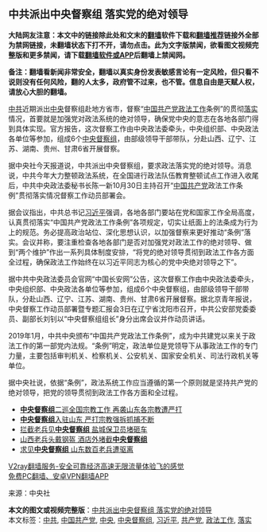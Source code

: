  <h2>中共派出中央督察组 落实党的绝对领导</h2> <p class="notice"><b>大陆网友注意：本文中的链接除此处和文末的<a href="https://github.com/bannedbook/fanqiang" >翻墙</a>软件下载和<a href="https://github.com/killgcd/justmysocks/blob/master/README.md">翻墙推荐</a>链接外全部为禁网链接，未翻墙状态下打不开，请勿点击。此为文字版禁闻，欲看图文视频完整版和更多禁闻，请下载<a href="https://github.com/bannedbook/fanqiang">翻墙软件或APP</a>后翻墙上禁闻网。</p><p>备注：翻墙看新闻非常安全，翻墙以真实身份发表敏感言论有一定风险，但只看不说则没有任何风险，翻的人太多，政府管不过来，也不管。信息自由是天赋人权，请放心大胆的翻墙。</b></p>  <div class="entry"> <p id="conimg"></p> <p><a href="https://www.bannedbook.org/bnews/tag/%e4%b8%ad%e5%85%b1/" class="st_tag internal_tag" rel="tag" title="标签 中共 下的日志">中共</a>近期派出<a href="https://www.bannedbook.org/bnews/tag/%E4%B8%AD%E5%A4%AE/" class="st_tag internal_tag" rel="tag" title="标签 中央 下的日志">中央</a>督察组赴地方省市，督察“<span class='wp_keywordlink_affiliate'><a href="https://www.bannedbook.org/" title="中国" target="_blank">中国</a></span><a href="https://www.bannedbook.org/bnews/tag/%e5%85%b1%e4%ba%a7%e5%85%9a/" class="st_tag internal_tag" rel="tag" title="标签 共产党 下的日志">共产党</a><a href="https://www.bannedbook.org/bnews/tag/%E6%94%BF%E6%B3%95%E5%B7%A5%E4%BD%9C/" class="st_tag internal_tag" rel="tag" title="标签 政法工作 下的日志">政法工作</a>条例”的贯彻<a href="https://www.bannedbook.org/bnews/tag/%E8%90%BD%E5%AE%9E/" class="st_tag internal_tag" rel="tag" title="标签 落实 下的日志">落实</a>情况，首要就是加强党对政法系统的绝对领导，确保党中央的意志在各地各部门得到具体实现。官方报告，这次督察工作由中央政法委牵头，中央组织部、中央政法各单位等参加，组成6个<a href="https://www.bannedbook.org/bnews/tag/%E4%B8%AD%E5%A4%AE%E7%9D%A3%E5%AF%9F%E7%BB%84/" class="st_tag internal_tag" rel="tag" title="标签 中央督察组 下的日志">中央督察组</a>，由部级领导干部带队，分赴山西、辽宁、江苏、湖南、贵州、甘肃6省开展督察。</p>  <p>据中央社今天报道说，中共派出中央督察组，要求政法落实党的绝对领导。消息说，中共今年大力整顿政法系统，在全国进行政法队伍教育整顿试点工作进入收尾后，中共中央政法委秘书长陈一新10月30日主持召开“<a href="https://www.bannedbook.org/bnews/tag/%e4%b8%ad%e5%9b%bd%e5%85%b1%e4%ba%a7%e5%85%9a/" class="st_tag internal_tag" rel="tag" title="标签 中国共产党 下的日志">中国共产党</a>政法工作条例”贯彻落实情况督察工作动员部署会。</p> <p>据会议指出，中共总书记<a href="https://www.bannedbook.org/bnews/tag/%e4%b9%a0%e8%bf%91%e5%b9%b3/" class="st_tag internal_tag" rel="tag" title="标签 习近平 下的日志">习近平</a>强调，各地各部门要站在党和国家工作全局高度，认真贯彻落实“中国共产党政法工作条例”各项规定，切实让纸面上的法条成为行为上的规范。务必提高政治站位、深化思想认识，以加强督察来更好推动“条例”落实。会议并称，要注重检查各地各部门是否对加强党对政法工作的绝对领导、做到“两个维护”作出一系列具体制度安排，“将党的绝对领导贯彻到政法工作各方面全过程，确保政法工作始终在以习近平同志为核心的党中央绝对领导之下”。</p>  <p>据中共中央政法委员会官网“中国长安网”公告，这次督察工作由中央政法委牵头，中央组织部、中央政法各单位等参加，组成6个中央督察组，由部级领导干部带队，分赴山西、辽宁、江苏、湖南、贵州、甘肃6省开展督察。据北京青年报说，中央督察工作动员部署暨专题汇报会3日在辽宁省沈阳市召开，中共公安部党委委员、副部长刘钊以“中央督察组组长”身分出席会议并作动员讲话。</p> <p>2019年1月，中共中央颁布“中国共产党政法工作条例”，成为中共建党以来关于政法工作的第一部党内法规。“条例”明定，政法单位是党领导下从事政法工作的专门力量，主要包括审判机关、检察机关、公安机关、国家安全机关、司法行政机关等单位。</p>  <p>据中央社说，依据“条例”，政法系统工作应当遵循的第一个原则就是坚持共产党的绝对领导，把党的领导贯彻到政法工作各方面和全过程。</p> <ul class='op-related-articles' title='相关阅读'> <li><a href='https://www.bannedbook.org/bnews/headline/20191214/1241006.html' target='_blank'><b>中央督察组</b>二巡全国宗教工作 再袭山东各宗教遭严打</a></li> <li><a href='https://www.bannedbook.org/bnews/headline/20190526/1133831.html' target='_blank'><b>中央督察组</b>入驻山东 严打宗教强拆抓捕不断</a></li> <li><a href='https://www.bannedbook.org/bnews/cbnews/20180901/992333.html' target='_blank'>拦截老兵见<b>中央督察组</b> 盐城保卫员堵砸车</a></li> <li><a href='https://www.bannedbook.org/bnews/cbnews/20180831/991891.html' target='_blank'>山西老兵头戴钢盔 酒店外堵截<b>中央督察组</b></a></li> <li><a href='https://www.bannedbook.org/bnews/cnnews/20170908/819777.html' target='_blank'>求见<b>中央督察组</b> 山东数百老兵遭驱离</a></li> </ul> <p class="texttj"> <a href="https://www.bannedbook.org/forum23/topic22702.html" target="_blank">V2ray翻墙服务-安全可靠经济高速无限流量体验飞的感觉</a><br/> <a href="https://github.com/bannedbook/fanqiang/wiki/%E7%A6%81%E9%97%BB%E7%BD%91%E5%AE%89%E5%8D%93%E7%BF%BB%E5%A2%99%E6%96%B0%E9%97%BBAPP" target="_blank">免费PC翻墙、安卓VPN翻墙APP</a></p><p> 来源：中央社 </p><a name='sharetosocial'></a>       <div><b>本文的图文或视频完整版</b>：<a href='https://www.bannedbook.org/bnews/cbnews/20201106/1426886.html'>中共派出中央督察组 落实党的绝对领导</a></div>  </div><!--END ENTRY--> <div class="postfooter"> <div>本文标签：<a href="https://www.bannedbook.org/bnews/tag/%e4%b8%ad%e5%85%b1/" rel="tag">中共</a>, <a href="https://www.bannedbook.org/bnews/tag/%e4%b8%ad%e5%9b%bd%e5%85%b1%e4%ba%a7%e5%85%9a/" rel="tag">中国共产党</a>, <a href="https://www.bannedbook.org/bnews/tag/%E4%B8%AD%E5%A4%AE/" rel="tag">中央</a>, <a href="https://www.bannedbook.org/bnews/tag/%E4%B8%AD%E5%A4%AE%E7%9D%A3%E5%AF%9F%E7%BB%84/" rel="tag">中央督察组</a>, <a href="https://www.bannedbook.org/bnews/tag/%e4%b9%a0%e8%bf%91%e5%b9%b3/" rel="tag">习近平</a>, <a href="https://www.bannedbook.org/bnews/tag/%e5%85%b1%e4%ba%a7%e5%85%9a/" rel="tag">共产党</a>, <a href="https://www.bannedbook.org/bnews/tag/%E6%94%BF%E6%B3%95%E5%B7%A5%E4%BD%9C/" rel="tag">政法工作</a>, <a href="https://www.bannedbook.org/bnews/tag/%E8%90%BD%E5%AE%9E/" rel="tag">落实</a></div>  </div><!--END POSTFOOTER--> 